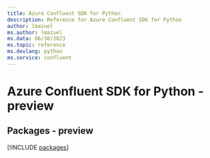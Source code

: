 ```yaml
---
title: Azure Confluent SDK for Python
description: Reference for Azure Confluent SDK for Python
author: lmazuel
ms.author: lmazuel
ms.data: 06/30/2023
ms.topic: reference
ms.devlang: python
ms.service: confluent
---
```

# Azure Confluent SDK for Python - preview
## Packages - preview
[!INCLUDE [packages](confluent-index.md)]